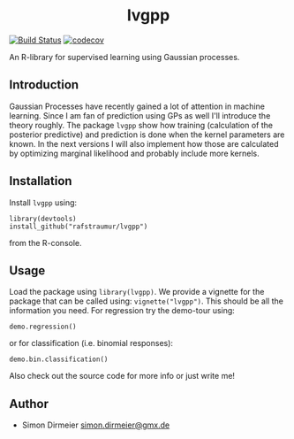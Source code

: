 <h1 align="center"> lvgpp </h1>

[![Build Status](https://travis-ci.org/rafstraumur/lvgpp.svg?branch=master)](https://travis-ci.org/rafstraumur/lvgpp.svg?branch=master)
[![codecov](https://codecov.io/gh/rafstraumur/lvgpp/branch/master/graph/badge.svg)](https://codecov.io/gh/rafstraumur/lvgpp)


An R-library for supervised learning using Gaussian processes.

## Introduction

Gaussian Processes have recently gained a lot of attention in machine learning. Since I am fan of prediction using GPs as well I'll introduce the theory roughly. The package <code>lvgpp</code> show how training (calculation of the posterior predictive) and prediction is done when the kernel parameters are known. In the next versions I will also implement how those are calculated by optimizing marginal likelihood and probably include more kernels.

## Installation
 
Install `lvgpp` using:

```{r}
library(devtools)
install_github("rafstraumur/lvgpp") 
```

from the R-console.

## Usage

Load the package using `library(lvgpp)`. We provide a vignette for the package that can be called using: `vignette("lvgpp")`. This should be all the information you need. For regression try the demo-tour using:

```{r}
demo.regression()
```

or for classification (i.e. binomial responses):

```{r}
demo.bin.classification()
```

Also check out the source code for more info or just write me!

## Author

* Simon Dirmeier <a href="mailto:simon.dirmeier@gmx.de">simon.dirmeier@gmx.de</a>